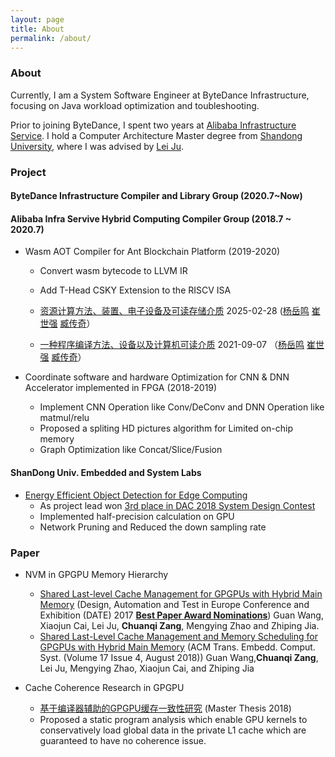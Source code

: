 ```yaml
---
layout: page
title: About
permalink: /about/
---
```

### About

Currently, I am a System Software Engineer at ByteDance Infrastructure,  focusing on Java workload optimization and toubleshooting.

Prior to joining ByteDance, I spent two years at [Alibaba Infrastructure Service](https://www.alibabacloud.com/).  I hold a Computer Architecture Master degree from [Shandong University](https://www.sdu.edu.cn/), where I was advised by [Lei Ju](https://faculty.sdu.edu.cn/julei).



### Project

#### ByteDance Infrastructure  Compiler and Library Group  (2020.7~Now)

#### Alibaba Infra Servive Hybrid Computing Compiler Group (2018.7 ~ 2020.7)

- Wasm AOT Compiler for Ant Blockchain Platform  (2019-2020)

  - Convert wasm bytecode to LLVM IR
  - Add T-Head CSKY Extension to the RISCV ISA
  - [资源计算方法、装置、电子设备及可读存储介质](https://www.patentguru.com/CN113296837B)   2025-02-28    ([杨岳鸣](https://www.patentguru.com/cn/inventor/3867743) [崔世强](https://www.patentguru.com/cn/inventor/3867744) [臧传奇](https://www.patentguru.com/cn/inventor/3867746)）

  - [一种程序编译方法、设备以及计算机可读介质](https://www.patentguru.com/CN113360157A)       2021-09-07  （[杨岳鸣](https://www.patentguru.com/cn/inventor/3867743) [崔世强](https://www.patentguru.com/cn/inventor/3867744) [臧传奇](https://www.patentguru.com/cn/inventor/3867746)）

- Coordinate software and hardware Optimization for CNN & DNN Accelerator implemented in FPGA  (2018-2019)
  - Implement CNN Operation like Conv/DeConv and DNN Operation like matmul/relu
  - Proposed a spliting HD pictures algorithm for Limited on-chip memory
  - Graph Optimization like Concat/Slice/Fusion

#### ShanDong Univ.  Embedded and System Labs

- [Energy Efficient Object Detection for Edge Computing](https://github.com/xiaoyuuuuu/dac-hdc-2018-object-detection-in-Jetson-TX2)
  - As project lead won [3rd place in DAC 2018 System Design Contest](http://www.cse.cuhk.edu.hk/~byu/2018-DAC-SDC/index.html）)
  - Implemented half-precision calculation on GPU
  - Network Pruning and Reduced the down sampling rate

### Paper

- NVM in GPGPU Memory Hierarchy
  - [Shared Last-level Cache Management for GPGPUs with Hybrid Main Memory](https://ieeexplore.ieee.org/abstract/document/7926953/)   (Design, Automation and Test in Europe Conference and Exhibition (DATE) 2017 [**Best Paper Award Nominations**](https://www.date-conference.com/proceedings-archive/2017/html/bestpaper.html))  Guan Wang, Xiaojun Cai,  Lei Ju, **Chuanqi Zang**, Mengying Zhao and Zhiping Jia.
  - [Shared Last-Level Cache Management and Memory Scheduling for GPGPUs with Hybrid Main Memory](https://dl.acm.org/doi/10.1145/3230643)  (ACM Trans. Embedd. Comput. Syst. (Volume 17 Issue 4, August 2018))  Guan Wang,**Chuanqi Zang**, Lei Ju, Mengying Zhao, Xiaojun Cai, and Zhiping Jia

- Cache Coherence Research in GPGPU
  - [基于编译器辅助的GPGPU缓存一致性研究](https://kns.cnki.net/KCMS/detail/detail.aspx?filename=1018107394.nh&dbname=CMFD201901&dbcode=cdmd) (Master Thesis 2018)
  - Proposed a static program analysis which enable GPU kernels to conservatively load global data in the private L1 cache which are guaranteed to have no coherence issue.
